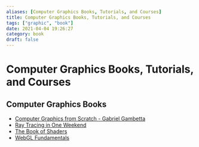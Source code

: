 ```yaml
---
aliases: [Computer Graphics Books, Tutorials, and Courses]
title: Computer Graphics Books, Tutorials, and Courses
tags: ["graphic", "book"]
date: 2021-04-04 19:26:27
category: book
draft: false
---
```


# Computer Graphics Books, Tutorials, and Courses

## Computer Graphics Books

* [Computer Graphics from Scratch - Gabriel Gambetta](https://gabrielgambetta.com/computer-graphics-from-scratch/)
* [Ray Tracing in One Weekend](https://raytracing.github.io/books/RayTracingInOneWeekend.html)
* [The Book of Shaders](https://thebookofshaders.com/)
* [WebGL Fundamentals](https://webglfundamentals.org/)
